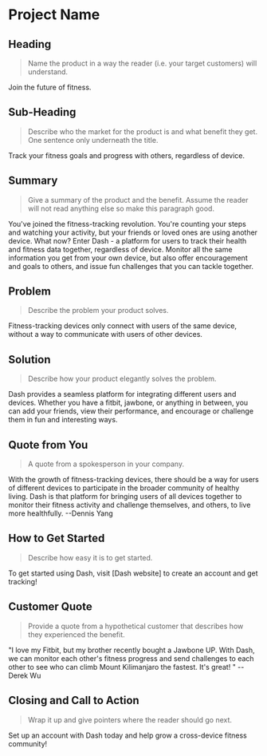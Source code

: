 # Project Name #

<!-- 
> This material was originally posted [here](http://www.quora.com/What-is-Amazons-approach-to-product-development-and-product-management). It is reproduced here for posterities sake.

There is an approach called "working backwards" that is widely used at Amazon. They work backwards from the customer, rather than starting with an idea for a product and trying to bolt customers onto it. While working backwards can be applied to any specific product decision, using this approach is especially important when developing new products or features.

For new initiatives a product manager typically starts by writing an internal press release announcing the finished product. The target audience for the press release is the new/updated product's customers, which can be retail customers or internal users of a tool or technology. Internal press releases are centered around the customer problem, how current solutions (internal or external) fail, and how the new product will blow away existing solutions.

If the benefits listed don't sound very interesting or exciting to customers, then perhaps they're not (and shouldn't be built). Instead, the product manager should keep iterating on the press release until they've come up with benefits that actually sound like benefits. Iterating on a press release is a lot less expensive than iterating on the product itself (and quicker!).

If the press release is more than a page and a half, it is probably too long. Keep it simple. 3-4 sentences for most paragraphs. Cut out the fat. Don't make it into a spec. You can accompany the press release with a FAQ that answers all of the other business or execution questions so the press release can stay focused on what the customer gets. My rule of thumb is that if the press release is hard to write, then the product is probably going to suck. Keep working at it until the outline for each paragraph flows. 

Oh, and I also like to write press-releases in what I call "Oprah-speak" for mainstream consumer products. Imagine you're sitting on Oprah's couch and have just explained the product to her, and then you listen as she explains it to her audience. That's "Oprah-speak", not "Geek-speak".

Once the project moves into development, the press release can be used as a touchstone; a guiding light. The product team can ask themselves, "Are we building what is in the press release?" If they find they're spending time building things that aren't in the press release (overbuilding), they need to ask themselves why. This keeps product development focused on achieving the customer benefits and not building extraneous stuff that takes longer to build, takes resources to maintain, and doesn't provide real customer benefit (at least not enough to warrant inclusion in the press release).
 -->
 
## Heading ##
  > Name the product in a way the reader (i.e. your target customers) will understand.

  Join the future of fitness.

## Sub-Heading ##
  > Describe who the market for the product is and what benefit they get. One sentence only underneath the title.

  Track your fitness goals and progress with others, regardless of device.

## Summary ##
  > Give a summary of the product and the benefit. Assume the reader will not read anything else so make this paragraph good.

  You've joined the fitness-tracking revolution. You're counting your steps and watching your activity, but your friends or loved ones are using another device. What now? Enter Dash - a platform for users to track their health and fitness data together, regardless of device. Monitor all the same information you get from your own device, but also offer encouragement and goals to others, and issue fun challenges that you can tackle together. 

## Problem ##
  > Describe the problem your product solves.

  Fitness-tracking devices only connect with users of the same device, without a way to communicate with users of other devices.

## Solution ##
  > Describe how your product elegantly solves the problem.

  Dash provides a seamless platform for integrating different users and devices. Whether you have a fitbit, jawbone, or anything in between, you can add your friends, view their performance, and encourage or challenge them in fun and interesting ways.

## Quote from You ##
  > A quote from a spokesperson in your company.

  With the growth of fitness-tracking devices, there should be a way for users of different devices to participate in the broader community of healthy living. Dash is that platform for bringing users of all devices together to monitor their fitness activity and challenge themselves, and others, to live more healthfully. 
  --Dennis Yang

## How to Get Started ##
  > Describe how easy it is to get started.

  To get started using Dash, visit [Dash website] to create an account and get tracking!

## Customer Quote ##
  > Provide a quote from a hypothetical customer that describes how they experienced the benefit.

  "I love my Fitbit, but my brother recently bought a Jawbone UP. With Dash, we can monitor each other's fitness progress and send challenges to each other to see who can climb Mount Kilimanjaro the fastest. It's great! " 
  --Derek Wu

## Closing and Call to Action ##
  > Wrap it up and give pointers where the reader should go next.

  Set up an account with Dash today and help grow a cross-device fitness community!
